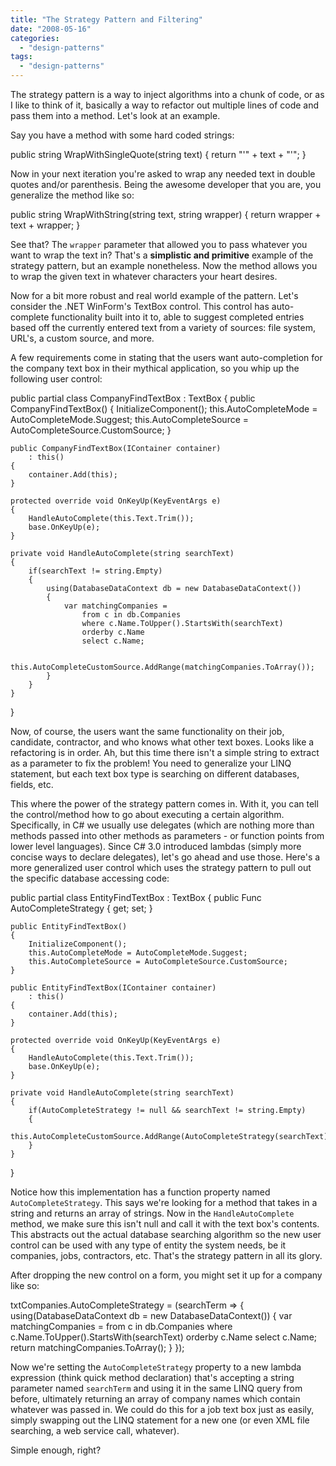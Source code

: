 ```yaml
---
title: "The Strategy Pattern and Filtering"
date: "2008-05-16"
categories: 
  - "design-patterns"
tags: 
  - "design-patterns"
---
```


The strategy pattern is a way to inject algorithms into a chunk of code, or as I like to think of it, basically a way to refactor out multiple lines of code and pass them into a method. Let's look at an example.

Say you have a method with some hard coded strings:

public string WrapWithSingleQuote(string text)
{
	return "'" + text + "'";
}

Now in your next iteration you're asked to wrap any needed text in double quotes and/or parenthesis. Being the awesome developer that you are, you generalize the method like so:

public string WrapWithString(string text, string wrapper)
{
	return wrapper + text + wrapper;
}

See that? The `wrapper` parameter that allowed you to pass whatever you want to wrap the text in? That's a **simplistic and primitive** example of the strategy pattern, but an example nonetheless. Now the method allows you to wrap the given text in whatever characters your heart desires.

Now for a bit more robust and real world example of the pattern. Let's consider the .NET WinForm's TextBox control. This control has auto-complete functionality built into it to, able to suggest completed entries based off the currently entered text from a variety of sources: file system, URL's, a custom source, and more.

A few requirements come in stating that the users want auto-completion for the company text box in their mythical application, so you whip up the following user control:

public partial class CompanyFindTextBox : TextBox
{
	public CompanyFindTextBox()
	{
		InitializeComponent();
		this.AutoCompleteMode = AutoCompleteMode.Suggest;
		this.AutoCompleteSource = AutoCompleteSource.CustomSource;
	}

	public CompanyFindTextBox(IContainer container)
		: this()
	{
		container.Add(this);
	}

	protected override void OnKeyUp(KeyEventArgs e)
	{
		HandleAutoComplete(this.Text.Trim());
		base.OnKeyUp(e);
	}

	private void HandleAutoComplete(string searchText)
	{
		if(searchText != string.Empty)
		{
			using(DatabaseDataContext db = new DatabaseDataContext())
			{
				var matchingCompanies =
					from c in db.Companies
					where c.Name.ToUpper().StartsWith(searchText)
					orderby c.Name
					select c.Name;

				this.AutoCompleteCustomSource.AddRange(matchingCompanies.ToArray());
			}
		}
	}
}

Now, of course, the users want the same functionality on their job, candidate, contractor, and who knows what other text boxes. Looks like a refactoring is in order. Ah, but this time there isn't a simple string to extract as a parameter to fix the problem! You need to generalize your LINQ statement, but each text box type is searching on different databases, fields, etc.

This where the power of the strategy pattern comes in. With it, you can tell the control/method how to go about executing a certain algorithm. Specifically, in C# we usually use delegates (which are nothing more than methods passed into other methods as parameters - or function points from lower level languages). Since C# 3.0 introduced lambdas (simply more concise ways to declare delegates), let's go ahead and use those. Here's a more generalized user control which uses the strategy pattern to pull out the specific database accessing code:

public partial class EntityFindTextBox : TextBox
{
	public Func AutoCompleteStrategy { get; set; }

	public EntityFindTextBox()
	{
		InitializeComponent();
		this.AutoCompleteMode = AutoCompleteMode.Suggest;
		this.AutoCompleteSource = AutoCompleteSource.CustomSource;
	}

	public EntityFindTextBox(IContainer container)
		: this()
	{
		container.Add(this);
	}

	protected override void OnKeyUp(KeyEventArgs e)
	{
		HandleAutoComplete(this.Text.Trim());
		base.OnKeyUp(e);
	}

	private void HandleAutoComplete(string searchText)
	{
		if(AutoCompleteStrategy != null && searchText != string.Empty)
		{
			this.AutoCompleteCustomSource.AddRange(AutoCompleteStrategy(searchText));
		}
	}
}

Notice how this implementation has a function property named `AutoCompleteStrategy`. This says we're looking for a method that takes in a string and returns an array of strings. Now in the `HandleAutoComplete` method, we make sure this isn't null and call it with the text box's contents. This abstracts out the actual database searching algorithm so the new user control can be used with any type of entity the system needs, be it companies, jobs, contractors, etc. That's the strategy pattern in all its glory.

After dropping the new control on a form, you might set it up for a company like so:

txtCompanies.AutoCompleteStrategy = (searchTerm =>
	{
		using(DatabaseDataContext db = new DatabaseDataContext())
		{
			var matchingCompanies =
				from c in db.Companies
				where c.Name.ToUpper().StartsWith(searchText)
				orderby c.Name
				select c.Name;
			return matchingCompanies.ToArray();
		}
	});

Now we're setting the `AutoCompleteStrategy` property to a new lambda expression (think quick method declaration) that's accepting a string parameter named `searchTerm` and using it in the same LINQ query from before, ultimately returning an array of company names which contain whatever was passed in. We could do this for a job text box just as easily, simply swapping out the LINQ statement for a new one (or even XML file searching, a web service call, whatever).

Simple enough, right?
